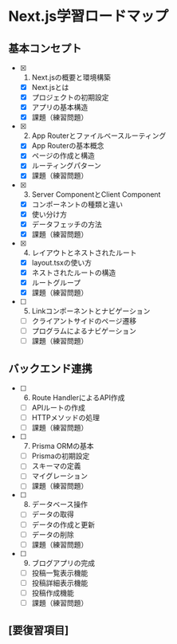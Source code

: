# Next.js学習ロードマップ

## 基本コンセプト
- [x] 1. Next.jsの概要と環境構築
  - [x] Next.jsとは
  - [x] プロジェクトの初期設定
  - [x] アプリの基本構造
  - [x] 課題（練習問題）
- [x] 2. App Routerとファイルベースルーティング
  - [x] App Routerの基本概念
  - [x] ページの作成と構造
  - [x] ルーティングパターン
  - [x] 課題（練習問題）
- [x] 3. Server ComponentとClient Component
  - [x] コンポーネントの種類と違い
  - [x] 使い分け方
  - [x] データフェッチの方法
  - [x] 課題（練習問題）
- [x] 4. レイアウトとネストされたルート
  - [x] layout.tsxの使い方
  - [x] ネストされたルートの構造
  - [x] ルートグループ
  - [x] 課題（練習問題）
- [ ] 5. Linkコンポーネントとナビゲーション
  - [ ] クライアントサイドのページ遷移
  - [ ] プログラムによるナビゲーション
  - [ ] 課題（練習問題）

## バックエンド連携
- [ ] 6. Route HandlerによるAPI作成
  - [ ] APIルートの作成
  - [ ] HTTPメソッドの処理
  - [ ] 課題（練習問題）
- [ ] 7. Prisma ORMの基本
  - [ ] Prismaの初期設定
  - [ ] スキーマの定義
  - [ ] マイグレーション
  - [ ] 課題（練習問題）
- [ ] 8. データベース操作
  - [ ] データの取得
  - [ ] データの作成と更新
  - [ ] データの削除
  - [ ] 課題（練習問題）
- [ ] 9. ブログアプリの完成
  - [ ] 投稿一覧表示機能
  - [ ] 投稿詳細表示機能
  - [ ] 投稿作成機能
  - [ ] 課題（練習問題）

## [要復習項目]
